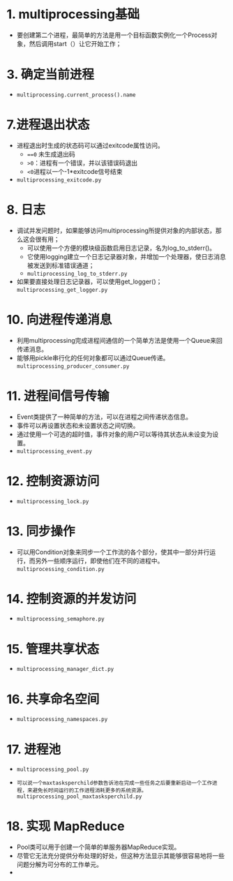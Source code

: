 # 1. multiprocessing基础

* 要创建第二个进程，最简单的方法是用一个目标函数实例化一个Process对象，然后调用start（）让它开始工作；



# 3. 确定当前进程

* `multiprocessing.current_process().name`



# 7.进程退出状态

* 进程退出时生成的状态码可以通过exitcode属性访问。
  * `==0` 未生成退出码
  * `>0`：进程有一个错误，并以该错误码退出
  * `<0`进程以一个-1*exitcode信号结束
* `multiprocessing_exitcode.py`



# 8. 日志

* 调试并发问题时，如果能够访问multiprocessing所提供对象的内部状态，那么这会很有用；
  * 可以使用一个方便的模块级函数启用日志记录，名为log_to_stderr()。
  * 它使用logging建立一个日志记录器对象，并增加一个处理器，使日志消息被发送到标准错误通道；
  * `multiprocessing_log_to_stderr.py`
* 如果要直接处理日志记录器，可以使用get_logger()； `multiprocessing_get_logger.py`



# 10. 向进程传递消息

* 利用multiprocessing完成进程间通信的一个简单方法是使用一个Queue来回传递消息。
* 能够用pickle串行化的任何对象都可以通过Queue传递。`multiprocessing_producer_consumer.py`



# 11. 进程间信号传输

* Event类提供了一种简单的方法，可以在进程之间传递状态信息。
* 事件可以再设置状态和未设置状态之间切换。
* 通过使用一个可选的超时值，事件对象的用户可以等待其状态从未设变为设置。
* `multiprocessing_event.py`



# 12. 控制资源访问

* `multiprocessing_lock.py`



# 13. 同步操作

* 可以用Condition对象来同步一个工作流的各个部分，使其中一部分并行运行，而另外一些顺序运行，即使他们在不同的进程中。`multiprocessing_condition.py`

  

# 14. 控制资源的并发访问

* `multiprocessing_semaphore.py`



# 15. 管理共享状态

* `multiprocessing_manager_dict.py`



# 16. 共享命名空间

* `multiprocessing_namespaces.py`



# 17. 进程池

* ```
  multiprocessing_pool.py
  ```

* ```
  可以说一个maxtasksperchild参数告诉池在完成一些任务之后要重新启动一个工作进程，来避免长时间运行的工作进程消耗更多的系统资源。
  multiprocessing_pool_maxtasksperchild.py
  ```



# 18. 实现 MapReduce

* Pool类可以用于创建一个简单的单服务器MapReduce实现。
* 尽管它无法充分提供分布处理的好处，但这种方法显示其能够很容易地将一些问题分解为可分布的工作单元。
* 